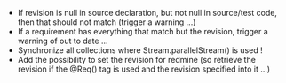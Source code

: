 
* If revision is null in source declaration, but not null in source/test code, then that should not match (trigger a warning ...)
* If a requirement has everything that match but the revision, trigger a warning of out to date ...
* Synchronize all collections where Stream.parallelStream() is used !
* Add the possibility to set the revision for redmine (so retrieve the revision if the @Req() tag is used and the revision specified into it ...)
